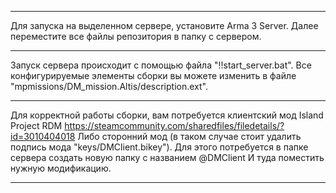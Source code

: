 --------------------------------------------------------------------------------------------
Для запуска на выделенном сервере, установите Arma 3 Server.
Далее переместите все файлы репозитория в папку с сервером.

--------------------------------------------------------------------------------------------
Запуск сервера происходит с помощью файла "!!start_server.bat".
Все конфигурируемые элементы сборки вы можете изменить в файле
"mpmissions/DM_mission.Altis/description.ext".

--------------------------------------------------------------------------------------------
Для корректной работы сборки, вам потребуется клиентский мод Island Project RDM
https://steamcommunity.com/sharedfiles/filedetails/?id=3010404018
Либо сторонний мод (в таком случае стоит удалить подпись мода "keys/DMClient.bikey").
Для этого потребуется в папке сервера создать новую папку с названием @DMClient
И туда поместить нужную модификацию.

--------------------------------------------------------------------------------------------
